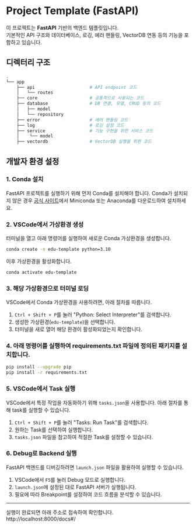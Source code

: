 # Project Template (FastAPI)

이 프로젝트는 **FastAPI** 기반의 백엔드 템플릿입니다.  
기본적인 API 구조와 데이터베이스, 로깅, 에러 핸들링, VectorDB 연동 등의 기능을 포함하고 있습니다.  

## 디렉터리 구조

```sh
.
└── app
    ├── api                     # API endpoint 코드
    │   └── routes
    ├── core                    # 공통적으로 사용되는 코드
    ├── database                # DB 연결, 모델, CRUD 등의 코드
    │   ├── model
    │   └── repository
    ├── error                   # 에러 핸들링 코드
    ├── log                     # 로깅 설정 코드
    ├── service                 # 기능 구현을 위한 서비스 코드
    │    └── model
    ├── vectordb                # VectorDB 실행을 위한 코드 
```

## 개발자 환경 설정

### 1. Conda 설치
FastAPI 프로젝트를 실행하기 위해 먼저 Conda를 설치해야 합니다. Conda가 설치되지 않은 경우 [공식 사이트](https://www.anaconda.com/docs/getting-started/miniconda/install#macos-linux-installation)에서 Miniconda 또는 Anaconda를 다운로드하여 설치하세요.

### 2. VSCode에서 가상환경 생성
터미널을 열고 아래 명령어를 실행하여 새로운 Conda 가상환경을 생성합니다.

```sh
conda create -n edu-template python=3.10
```

이후 가상환경을 활성화합니다.

```sh
conda activate edu-template
```

### 3. 해당 가상환경으로 터미널 로딩
VSCode에서 Conda 가상환경을 사용하려면, 아래 절차를 따릅니다.

1. `Ctrl + Shift + P`를 눌러 "Python: Select Interpreter"를 검색합니다.
2. 생성한 가상환경(`edu-template`)을 선택합니다.
3. 터미널을 새로 열어 해당 환경이 활성화되었는지 확인합니다.


### 4. 아래 명령어를 실행하여 requirements.txt 파일에 정의된 패키지를 설치합니다.

```sh
pip install --upgrade pip
pip install -r requirements.txt
```

### 5. VSCode에서 Task 실행
VSCode에서 특정 작업을 자동화하기 위해 `tasks.json`을 사용합니다. 아래 절차를 통해 task를 실행할 수 있습니다.

1. `Ctrl + Shift + P`를 눌러 "Tasks: Run Task"를 검색합니다.
2. 원하는 Task를 선택하여 실행합니다.
3. `tasks.json` 파일을 참고하여 적절한 Task를 설정할 수 있습니다.


### 6. Debug로 Backend 실행
FastAPI 백엔드를 디버깅하려면 `launch.json` 파일을 활용하여 실행할 수 있습니다.

1. VSCode에서 `F5`를 눌러 Debug 모드로 실행합니다.
2. `launch.json`에 설정된 대로 FastAPI 서버가 실행됩니다.
3. 필요에 따라 Breakpoint를 설정하여 코드 흐름을 분석할 수 있습니다.

---

실행이 완료되면 아래 주소로 접속하여 확인합니다.  
http://localhost:8000/docs#/

